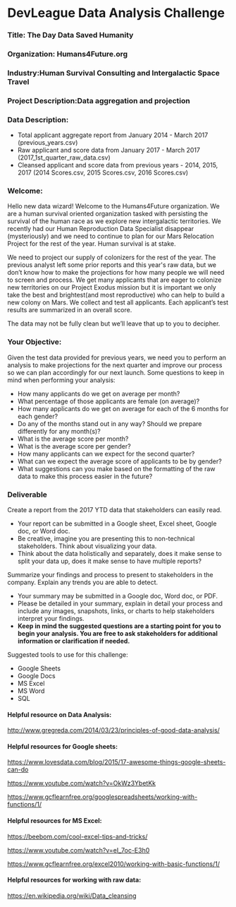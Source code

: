 # DevLeague Data Analysis Challenge

### Title:  The Day Data Saved Humanity
### Organization: Humans4Future.org
### Industry:Human Survival Consulting and Intergalactic Space Travel
### Project Description:Data aggregation and projection
### Data Description:
  - Total applicant aggregate report from January 2014 - March 2017 (previous_years.csv)
  - Raw applicant and score data from January 2017 - March 2017 (2017_1st_quarter_raw_data.csv)
  - Cleansed applicant and score data from previous years - 2014, 2015, 2017 (2014 Scores.csv, 2015 Scores.csv, 2016 Scores.csv)
  
### Welcome:
Hello new data wizard! Welcome to the Humans4Future organization. We are a human survival oriented organization tasked with persisting the survival of the human race as we explore new intergalactic territories. We recently had our Human Reproduction Data Specialist disappear (mysteriously) and we need to continue to plan for our Mars Relocation Project for the rest of the year. Human survival is at stake.

We need to project our supply of colonizers for the rest of the year. The previous analyst left some prior reports and this year's raw data, but we don’t know how to make the projections for how many people we will need to screen and process. 
We get many applicants that are eager to colonize new territories on our Project Exodus mission but it is important we only take the best and brightest(and most reproductive) who can help to build a new colony on Mars. We collect and test all applicants. Each applicant’s test results are summarized in an overall score. 

The data may not be fully clean but we’ll leave that up to you to decipher.

### Your Objective:
Given the test data provided for previous years, we need you to perform an analysis to make projections for the next quarter and improve our process so we can plan accordingly for our next launch. Some questions to keep in mind when performing your analysis: 

  - How many applicants do we get on average per month?
  - What percentage of those applicants are female (on average)?
  - How many applicants do we get on average for each of the 6 months for each gender?
  - Do any of the months stand out in any way? Should we prepare differently for any month(s)?
  - What is the average score per month?
  - What is the average score per gender?
  - How many applicants can we expect for the second quarter?
  - What can we expect the average score of applicants to be by gender?
  - What suggestions can you make based on the formatting of the raw data to make this process easier in the future?


### Deliverable
Create a report from the 2017 YTD data that stakeholders can easily read.
  - Your report can be submitted in a Google sheet, Excel sheet, Google doc, or Word doc.
  - Be creative, imagine you are presenting this to non-technical stakeholders. Think about visualizing your data.
  - Think about the data holistically and separately, does it make sense to split your data up, does it make sense to have multiple reports?

Summarize your findings and process to present to stakeholders in the company. Explain any trends you are able to detect.
  - Your summary may be submitted in a Google doc, Word doc, or PDF.
  - Please be detailed in your summary, explain in detail your process and include any images, snapshots, links, or charts to help stakeholders interpret your findings.
  - **Keep in mind the suggested questions are a starting point for you to begin your analysis. You are free to ask stakeholders for additional information or clarification if needed.**  

Suggested tools to use for this challenge:<br>
- Google Sheets
- Google Docs
- MS Excel
- MS Word
- SQL

#### Helpful resource on Data Analysis:
http://www.gregreda.com/2014/03/23/principles-of-good-data-analysis/

#### Helpful resources for Google sheets: 
https://www.lovesdata.com/blog/2015/17-awesome-things-google-sheets-can-do

https://www.youtube.com/watch?v=OkWz3YbetKk

https://www.gcflearnfree.org/googlespreadsheets/working-with-functions/1/

#### Helpful resources for MS Excel:
https://beebom.com/cool-excel-tips-and-tricks/

https://www.youtube.com/watch?v=eI_7oc-E3h0

https://www.gcflearnfree.org/excel2010/working-with-basic-functions/1/

#### Helpful resources for working with raw data:
https://en.wikipedia.org/wiki/Data_cleansing
